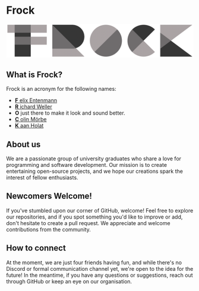 # Frock
![Frock Team Logo](https://github.com/frock-team/.github/blob/main/profile/logo.png?raw=true)

## What is Frock?
Frock is an acronym for the following names:
- [**F** elix Entenmann](https://github.com/Felix-Siegfried-Entenmann)
- [**R** ichard Weller](https://github.com/RichardWeller)
- **O** just there to make it look and sound better.
- [**C** olin Mörbe](https://github.com/Colin23)
- [**K** aan Holat](https://github.com/knht)

## About us
We are a passionate group of university graduates who share a love for programming and software development. Our mission is to create entertaining open-source projects, and we hope our creations spark the interest of fellow enthusiasts.

## Newcomers Welcome!
If you've stumbled upon our corner of GitHub, welcome! Feel free to explore our repositories, and if you spot something you'd like to improve or add, don't hesitate to create a pull request. We appreciate and welcome contributions from the community. 

## How to connect
At the moment, we are just four friends having fun, and while there's no Discord or formal communication channel yet, we're open to the idea for the future! In the meantime, if you have any questions or suggestions, reach out through GitHub or keep an eye on our organisation.